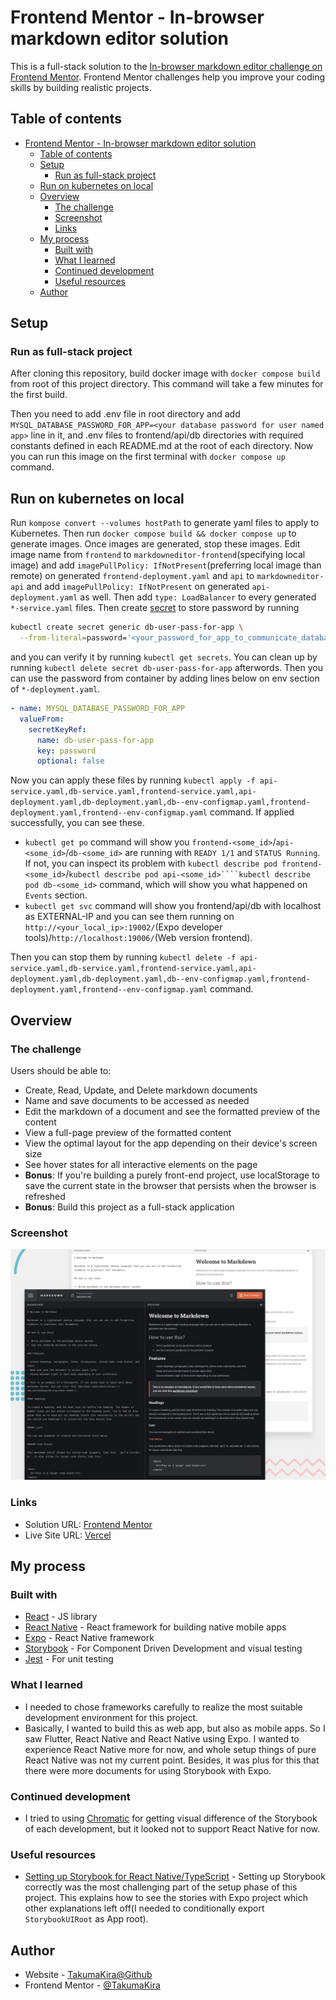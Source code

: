 # Frontend Mentor - In-browser markdown editor solution

This is a full-stack solution to the [In-browser markdown editor challenge on Frontend Mentor](https://www.frontendmentor.io/challenges/inbrowser-markdown-editor-r16TrrQX9). Frontend Mentor challenges help you improve your coding skills by building realistic projects.

## Table of contents

- [Frontend Mentor - In-browser markdown editor solution](#frontend-mentor---in-browser-markdown-editor-solution)
  - [Table of contents](#table-of-contents)
  - [Setup](#setup)
    - [Run as full-stack project](#run-as-full-stack-project)
  - [Run on kubernetes on local](#run-on-kubernetes-on-local)
  - [Overview](#overview)
    - [The challenge](#the-challenge)
    - [Screenshot](#screenshot)
    - [Links](#links)
  - [My process](#my-process)
    - [Built with](#built-with)
    - [What I learned](#what-i-learned)
    - [Continued development](#continued-development)
    - [Useful resources](#useful-resources)
  - [Author](#author)

## Setup

### Run as full-stack project

After cloning this repository, build docker image with ``docker compose build`` from root of this project directory. This command will take a few minutes for the first build.

Then you need to add .env file in root directory and add ``MYSQL_DATABASE_PASSWORD_FOR_APP=<your database password for user named app>`` line in it, and .env files to frontend/api/db directories with required constants defined in each README.md at the root of each directory. Now you can run this image on the first terminal with ``docker compose up`` command.

## Run on kubernetes on local

Run ``kompose convert --volumes hostPath`` to generate yaml files to apply to Kubernetes.
Then run ``docker compose build && docker compose up`` to generate images. Once images are generated, stop these images.
Edit image name from ``frontend`` to ``markdowneditor-frontend``(specifying local image) and add ``imagePullPolicy: IfNotPresent``(preferring local image than remote) on generated ``frontend-deployment.yaml`` and ``api`` to ``markdowneditor-api`` and add ``imagePullPolicy: IfNotPresent`` on generated ``api-deployment.yaml`` as well.
Then add ``type: LoadBalancer`` to every generated ``*-service.yaml`` files.
Then create [secret](https://kubernetes.io/docs/concepts/configuration/secret/) to store password by running

```sh
kubectl create secret generic db-user-pass-for-app \
  --from-literal=password='<your_password_for_app_to_communicate_database>'
```

and you can verify it by running ``kubectl get secrets``.
You can clean up by running ``kubectl delete secret db-user-pass-for-app`` afterwords.
Then you can use the password from container by adding lines below on env section of ``*-deployment.yaml``.

```yaml
- name: MYSQL_DATABASE_PASSWORD_FOR_APP
  valueFrom:
    secretKeyRef:
      name: db-user-pass-for-app
      key: password
      optional: false
```

Now you can apply these files by running ``kubectl apply -f api-service.yaml,db-service.yaml,frontend-service.yaml,api-deployment.yaml,db-deployment.yaml,db--env-configmap.yaml,frontend-deployment.yaml,frontend--env-configmap.yaml`` command.
If applied successfully, you can see these.

- ``kubectl get po`` command will show you ``frontend-<some_id>``/``api-<some_id>``/``db-<some_id>`` are running with ``READY 1/1`` and ``STATUS Running``. If not, you can inspect its problem with ``kubectl describe pod frontend-<some_id>``/``kubectl describe pod api-<some_id>````kubectl describe pod db-<some_id>`` command, which will show you what happened on ``Events`` section.
- ``kubectl get svc`` command will show you frontend/api/db with localhost as EXTERNAL-IP and you can see them running on ``http://<your_local_ip>:19002/``(Expo developer tools)/``http://localhost:19006/``(Web version frontend).

Then you can stop them by running ``kubectl delete -f api-service.yaml,db-service.yaml,frontend-service.yaml,api-deployment.yaml,db-deployment.yaml,db--env-configmap.yaml,frontend-deployment.yaml,frontend--env-configmap.yaml`` command.

## Overview

### The challenge

Users should be able to:

- Create, Read, Update, and Delete markdown documents
- Name and save documents to be accessed as needed
- Edit the markdown of a document and see the formatted preview of the content
- View a full-page preview of the formatted content
- View the optimal layout for the app depending on their device's screen size
- See hover states for all interactive elements on the page
- **Bonus**: If you're building a purely front-end project, use localStorage to save the current state in the browser that persists when the browser is refreshed
- **Bonus**: Build this project as a full-stack application

### Screenshot

![](./preview.jpg)
<!-- ![](./screenshot.jpg) TODO: Switch from preview.jpg above to this line when I got my own screenshot.jpg -->

### Links

- Solution URL: [Frontend Mentor](https://www.frontendmentor.io/challenges/inbrowser-markdown-editor-r16TrrQX9/hub/inbrowser-markdown-editor-HkEJ07cE9)
- Live Site URL: [Vercel](https://markdown-editor-git-master-takumakira.vercel.app/)

## My process

### Built with

- [React](https://reactjs.org/) - JS library
- [React Native](https://reactnative.dev/) - React framework for building native mobile apps
- [Expo](https://docs.expo.dev/) - React Native framework
- [Storybook](https://storybook.js.org/) - For Component Driven Development and visual testing
- [Jest](https://jestjs.io/) - For unit testing

### What I learned

- I needed to chose frameworks carefully to realize the most suitable development environment for this project.
- Basically, I wanted to build this as web app, but also as mobile apps. So I saw Flutter, React Native and React Native using Expo. I wanted to experience React Native more for now, and whole setup things of pure React Native was not my current point. Besides, it was plus for this that there were more documents for using Storybook with Expo.

### Continued development

- I tried to using [Chromatic](https://www.chromatic.com/) for getting visual difference of the Storybook of each development, but it looked not to support React Native for now.

### Useful resources

- [Setting up Storybook for React Native/TypeScript](https://dev.to/risafj/setting-up-storybook-for-react-native-typescript-server-loader-ios-android-3b0i) - Setting up Storybook correctly was the most challenging part of the setup phase of this project. This explains how to see the stories with Expo project which other explanations left off(I needed to conditionally export ``StorybookUIRoot`` as App root).

## Author

- Website - [TakumaKira@Github](https://github.com/TakumaKira)
- Frontend Mentor - [@TakumaKira](https://www.frontendmentor.io/profile/TakumaKira)
